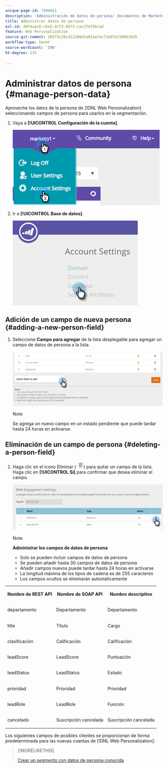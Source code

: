 ```yaml
---
unique-page-id: 7504051
description: 'Administración de datos de persona: documentos de Marketo, documentación del producto'
title: Administrar datos de persona
exl-id: 40f4aac8-c6e5-4cf3-9573-cac2fdf9bcad
feature: Web Personalization
source-git-commit: 26573c20c411208e5a01aa7ec73a97e7208b35d5
workflow-type: tm+mt
source-wordcount: '196'
ht-degree: 13%

---
```


# Administrar datos de persona {#manage-person-data}

Aproveche los datos de la persona de [!DNL Web Personalization] seleccionando campos de persona para usarlos en la segmentación.

1. Vaya a **[!UICONTROL Configuración de la cuenta]**.

   ![](assets/image2015-5-7-15-3a17-3a23.png)

1. Ir a **[!UICONTROL Base de datos]**.

   ![](assets/account-settings-dropdown-database.jpg)

## Adición de un campo de nueva persona {#adding-a-new-person-field}

1. Seleccione **Campo para agregar** de la lista desplegable para agregar un campo de datos de persona a la lista.

   ![](assets/add-a-person-field-hand.jpg)

   >[!NOTE]
   >
   >Se agrega un nuevo campo en un estado pendiente que puede tardar hasta 24 horas en activarse.

## Eliminación de un campo de persona {#deleting-a-person-field}

1. Haga clic en el icono Eliminar ( ![—](assets/image2015-3-24-13-3a45-3a56.png)) para quitar un campo de la lista. Haga clic en **[!UICONTROL Sí]** para confirmar que desea eliminar el campo.

   ![](assets/web-engagement-settings-delete.jpg)

   >[!NOTE]
   >
   >**Administrar los campos de datos de persona**
   >
   >* Solo se pueden incluir campos de datos de persona
   >* Se pueden añadir hasta 30 campos de datos de persona
   >* Añadir campos nuevos puede tardar hasta 24 horas en activarse
   >* La longitud máxima de los tipos de cadena es de 255 caracteres
   >* Los campos ocultos se eliminarán automáticamente

<table>
 <tbody>
  <tr>
   <th><p>Nombre de REST API</p></th>
   <th><p>Nombre de SOAP API</p></th>
   <th><p>Nombre descriptivo</p></th>
  </tr>
  <tr>
   <td><p>departamento</p></td>
   <td><p>Departamento</p></td>
   <td><p>Departamento</p></td>
  </tr>
  <tr>
   <td><p>title</p></td>
   <td><p>Título</p></td>
   <td><p>Cargo</p></td>
  </tr>
  <tr>
   <td><p>clasificación</p></td>
   <td><p>Calificación</p></td>
   <td><p>Calificación</p></td>
  </tr>
  <tr>
   <td><p>leadScore</p></td>
   <td><p>LeadScore</p></td>
   <td><p>Puntuación</p></td>
  </tr>
  <tr>
   <td><p>leadStatus</p></td>
   <td><p>LeadStatus</p></td>
   <td><p>Estado</p></td>
  </tr>
  <tr>
   <td><p>prioridad</p></td>
   <td><p>Prioridad</p></td>
   <td><p>Prioridad</p></td>
  </tr>
  <tr>
   <td><p>leadRole</p></td>
   <td><p>LeadRole</p></td>
   <td><p>Función</p></td>
  </tr>
  <tr>
   <td><p>cancelado</p></td>
   <td><p>Suscripción cancelada</p></td>
   <td><p>Suscripción cancelada</p></td>
  </tr>
 </tbody>
</table>

Los siguientes campos de posibles clientes se proporcionan de forma predeterminada para las nuevas cuentas de [!DNL Web Personalization]:

>[!MORELIKETHIS]
>
>[Crear un segmento con datos de persona conocida](/help/marketo/product-docs/web-personalization/using-web-segments/create-a-segment-using-known-person-data.md)
